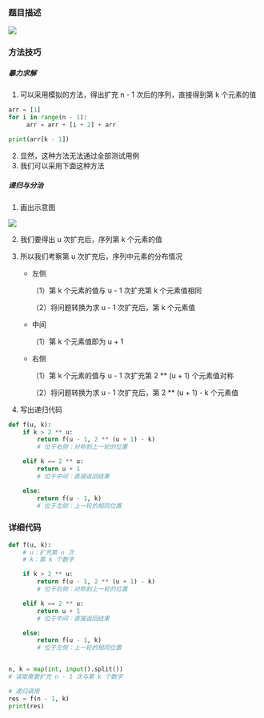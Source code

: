 ### 题目描述

![](D:\Study\myAlgorithm\算法笔记\搜索与图论\DFS与BFS\AcWing_3695_扩充序列\3695_扩充序列.bmp)

### 方法技巧

##### 暴力求解

1. 可以采用模拟的方法，得出扩充 n - 1 次后的序列，直接得到第 k 个元素的值

```python
arr = [1]
for i in range(n - 1):
     arr = arr + [i + 2] + arr

print(arr[k - 1])
```

2. 显然，这种方法无法通过全部测试用例
2. 我们可以采用下面这种方法

##### 递归与分治

1. 画出示意图

![](D:\Study\myAlgorithm\算法笔记\搜索与图论\DFS与BFS\AcWing_3695_扩充序列\扩充序列示意图.bmp)

2. 我们要得出 u 次扩充后，序列第 k 个元素的值

3. 所以我们考察第 u 次扩充后，序列中元素的分布情况

   - 左侧

     （1）第 k 个元素的值与 u - 1 次扩充第 k 个元素值相同

     （2）将问题转换为求 u - 1 次扩充后，第 k 个元素值

   - 中间

     （1）第 k 个元素值即为 u + 1

   - 右侧

     （1）第 k 个元素的值与 u - 1 次扩充第 2 ** (u + 1) 个元素值对称

     （2）将问题转换为求 u - 1 次扩充后，第 2 ** (u + 1) - k 个元素值

4. 写出递归代码

```python
def f(u, k):
    if k > 2 ** u:
        return f(u - 1, 2 ** (u + 1) - k)
        # 位于右侧：对称到上一轮的位置

    elif k == 2 ** u:
        return u + 1
        # 位于中间：直接返回结果

    else:
        return f(u - 1, k)
        # 位于左侧：上一轮的相同位置
```

### 详细代码

```python
def f(u, k):
    # u：扩充第 u 次
    # k：第 k 个数字

    if k > 2 ** u:
        return f(u - 1, 2 ** (u + 1) - k)
        # 位于右侧：对称到上一轮的位置

    elif k == 2 ** u:
        return u + 1
        # 位于中间：直接返回结果

    else:
        return f(u - 1, k)
        # 位于左侧：上一轮的相同位置


n, k = map(int, input().split())
# 读取需要扩充 n - 1 次与第 k 个数字

# 递归调用
res = f(n - 1, k)
print(res)
```

